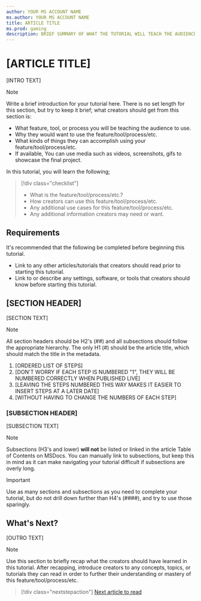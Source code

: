 ```yaml
---
author: YOUR MS ACCOUNT NAME
ms.author: YOUR MS ACCOUNT NAME
title: ARTICLE TITLE
ms.prod: gaming
description: BRIEF SUMMARY OF WHAT THE TUTORIAL WILL TEACH THE AUDIENCE
---
```


# [ARTICLE TITLE]

[INTRO TEXT]

> [!NOTE]
> Write a brief introduction for your tutorial here. There is no set length for this section, but try to keep it brief; what creators should get from this section is:
>
> - What feature, tool, or process you will be teaching the audience to use.
> - Why they would want to use the feature/tool/process/etc.
> - What kinds of things they can accomplish using your feature/tool/process/etc.
> - If available, You can use media such as videos, screenshots, gifs to showcase the final project.

In this tutorial, you will learn the following;

> [!div class="checklist"]
>
> - What is the feature/tool/process/etc.?
> - How creators can use this feature/tool/process/etc.
> - Any additional use cases for this feature/tool/process/etc.
> - Any additional information creators may need or want.

## Requirements

It's recommended that the following be completed before beginning this tutorial.

- Link to any other articles/tutorials that creators should read prior to starting this tutorial.
- Link to or describe any settings, software, or tools that creators should know before starting this tutorial.

## [SECTION HEADER]

[SECTION TEXT]

> [!NOTE]
> All section headers should be H2's (##) and all subsections should follow the appropriate hierarchy. The only H1 (#) should be the article title, which should match the title in the metadata.

1. [ORDERED LIST OF STEPS]
1. [DON'T WORRY IF EACH STEP IS NUMBERED "1", THEY WILL BE NUMBERED CORRECTLY WHEN PUBLISHED LIVE]
1. [LEAVING THE STEPS NUMBERED THIS WAY MAKES IT EASIER TO INSERT STEPS AT A LATER DATE]
1. [WITHOUT HAVING TO CHANGE THE NUMBERS OF EACH STEP]

### [SUBSECTION HEADER]

[SUBSECTION TEXT]

> [!NOTE]
> Subsections (H3's and lower) **will not** be listed or linked in the article Table of Contents on MSDocs. You can manually link to subsections, but keep this in mind as it can make navigating your tutorial difficult if subsections are overly long.

> [!IMPORTANT]
> Use as many sections and subsections as you need to complete your tutorial, but do not drill down further than H4's (####), and try to use those sparingly.

## What's Next?

[OUTRO TEXT]

> [!NOTE]
> Use this section to briefly recap what the creators should have learned in this tutorial. After recapping, introduce creators to any concepts, topics, or tutorials they can read in order to further their understanding or mastery of this feature/tool/process/etc.

> [!div class="nextstepaction"]
> [Next article to read](RelativePathToNextArticle.md)
